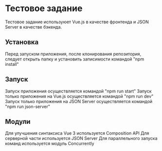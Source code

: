 # Тестовое задание

Тестовое задание используюет Vue.js в качестве фронтенда и JSON Server в качестве бэкенда.

## Установка

Перед запуском приложения, после клонирования репозитория, следует открыть папку и установить записимости командой "npm install"

## Запуск

Запуск приложения осуществляется командой "npm run start"
Запуск только приложения на Vue.js осуществляется командой "npm run dev"
Запуск только приложения на JSON Server осуществляется командой "npm run json-server"

## Модули

Для улучшения синтаксиса Vue 3 используется Composition API
Для серверной части используется JSON Server
Для параллельного запуска команд используется модуль Concurrently
